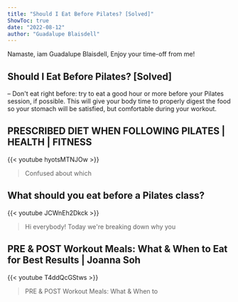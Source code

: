 ```yaml
---
title: "Should I Eat Before Pilates? [Solved]"
ShowToc: true 
date: "2022-08-12"
author: "Guadalupe Blaisdell" 
---
```


Namaste, iam Guadalupe Blaisdell, Enjoy your time-off from me!
## Should I Eat Before Pilates? [Solved]
– Don't eat right before: try to eat a good hour or more before your Pilates session, if possible. This will give your body time to properly digest the food so your stomach will be satisfied, but comfortable during your workout.

## PRESCRIBED DIET WHEN FOLLOWING PILATES | HEALTH | FITNESS
{{< youtube hyotsMTNJOw >}}
>Confused about which 

## What should you eat before a Pilates class?
{{< youtube JCWnEh2Dkck >}}
>Hi everybody! Today we're breaking down why you 

## PRE & POST Workout Meals: What & When to Eat for Best Results | Joanna Soh
{{< youtube T4ddQcGStws >}}
>PRE & POST Workout Meals: What & When to 

